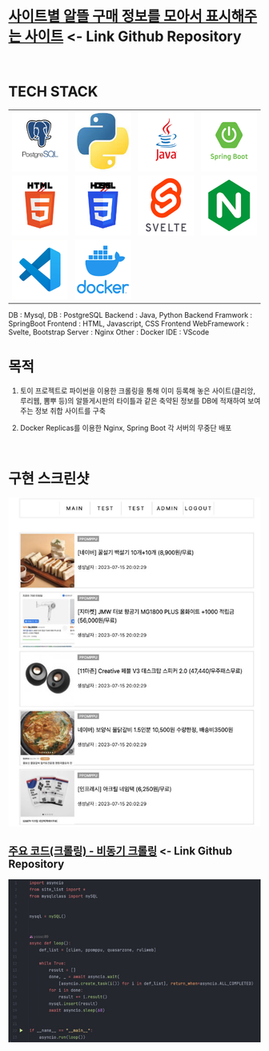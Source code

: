 # [사이트별 알뜰 구매 정보를 모아서 표시해주는 사이트](https://github.com/yoosc89/web-svlete-alttuel) <- Link Github Repository

<br>

# TECH STACK

<table>
   <tr>
      <td><img src="../../Resource/Logo/postgresql.jpg" width=120 height=120></td>
      <td><img src="../../Resource/Logo/python.jpg" width=120 height=120></td>
      <td><img src="../../Resource/Logo/java.jpg" width=120 height=120></td>
      <td><img src="../../Resource/Logo/springboot.jpg" width=120 height=120></td>
   </tr>
   <tr>
      <td><img src="../../Resource/Logo/html.jpg" width=120 height=120></td>
      <td><img src="../../Resource/Logo/css.jpg" width=120 height=120></td>
      <td><img src="../../Resource/Logo/svetle.jpg" width=120 height=120></td>
      <td><img src="../../Resource/Logo/nginx.jpg" width=120 height=120></td>
   </tr>
   <tr>
      <td><img src="../../Resource/Logo/vscode.jpg" width=120 height=120></td>
      <td><img src="../../Resource/Logo/docker.jpg" width=120 height=120></td>
   </tr>
</table>
DB : Mysql,
DB : PostgreSQL  
Backend : Java, Python  
Backend Framwork : SpringBoot  
Frontend : HTML, Javascript, CSS  
Frontend WebFramework : Svelte, Bootstrap  
Server : Nginx  
Other : Docker
IDE : VScode  

<br>

# 목적
1. 토이 프로젝트로 파이썬을 이용한 크롤링을 통해 이미 등록해 놓은 사이트(클리앙, 루리웹, 뽐뿌 등)의 알뜰게시판의 타이틀과 같은 축약된 정보를 DB에 적재하여 보여주는 정보 취합 사이트를 구축

2. Docker Replicas를 이용한 Nginx, Spring Boot 각 서버의 무중단 배포

<br>

# 구현 스크린샷
![](images/01.jpg)



## [주요 코드(크롤링) - 비동기 크롤링](https://github.com/yoosc89/web-svlete-alttuel/blob/master/crawlling/start.py) <- Link Github Repository
![](images/02.jpg)
 
 
 
